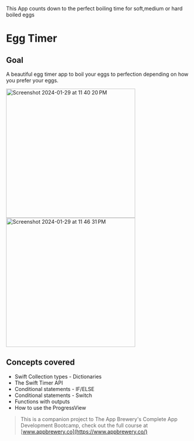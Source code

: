 This App counts down to the perfect boiling time for soft,medium or hard boiled eggs 
# Egg Timer
## Goal

A beautiful egg timer app to boil your eggs to perfection depending on how you prefer your eggs. 
<div style="display: inline-block;">
<img width="352" height="auto" style="display: block;" alt="Screenshot 2024-01-29 at 11 40 20 PM" src="https://github.com/jjcode22/BoiledEggTimer-iOS/assets/108716229/8336d801-ea7d-4c86-a433-93d40c852ebb"></div>
<div style="display: inline-block;">
<img width="352" height="auto" style="display: block;" alt="Screenshot 2024-01-29 at 11 46 31 PM" src="https://github.com/jjcode22/BoiledEggTimer-iOS/assets/108716229/36f95ec7-047f-438b-a6e3-b2a89f66bb05">
</div>






## Concepts covered

* Swift Collection types - Dictionaries
* The Swift Timer API
* Conditional statements - IF/ELSE
* Conditional statements - Switch
* Functions with outputs
* How to use the ProgressView
  



>This is a companion project to The App Brewery's Complete App Development Bootcamp, check out the full course at [www.appbrewery.co](https://www.appbrewery.co/)



